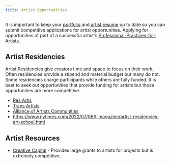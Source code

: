 ```yaml
---
title: Artist Opportunities
---
```


It is important to keep your [portfolio](../tutorials/how-to-make-an-artist-portfolio-website.md) and [artist resume](how-to-write-an-artist-resume.md) up to date so you can submit competitive applications for artist opportunities. Applying for opportunities of part of a successful artist's [Professional-Practices-for-Artists](professional-practices-for-artists.md).

## Artist Residencies

Artist Residencies give creators time and space to focus on their work. Often residencies provide a stipend and material budget but many do not. Some residencies charge participants while others are fully funded. It is best to seek out opportunities that provide funding for artists but those opportunities are more competitive.

- [Res Artis](http://www.resartis.org/)
- [Trans Artists](http://www.transartists.org/)
- [Alliance of Artists Communities](http://www.artistcommunities.org/)
- https://www.nytimes.com/2022/07/06/t-magazine/artist-residencies-art-school.html

## Artist Resources

- [Creative Capital](https://www.creative-capital.org/) - Provides large grants to artists for projects but is extremely competitive.
